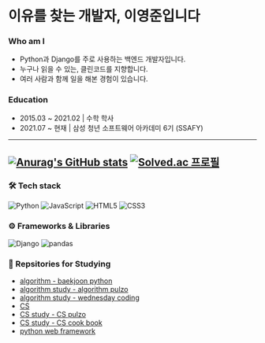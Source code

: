 # 이유를 찾는 개발자, 이영준입니다 

### Who am I
- Python과 Django를 주로 사용하는 백엔드 개발자입니다.
- 누구나 읽을 수 있는, 클린코드를 지향합니다.
- 여러 사람과 함께 일을 해본 경험이 있습니다.

### Education
- 2015.03 ~ 2021.02 | 수학 학사
- 2021.07 ~ 현재 | 삼성 청년 소프트웨어 아카데미 6기 (SSAFY)

----
[![Anurag's GitHub stats](https://github-readme-stats.vercel.app/api?username=mintropy)](https://github.com/anuraghazra/github-readme-stats)
[![Solved.ac 프로필](http://mazassumnida.wtf/api/v2/generate_badge?boj=jun2korea)](https://solved.ac/jun2korea)
----
### 🛠 Tech stack

![Python](https://img.shields.io/badge/Python-3776AB.svg?&style=for-the-badge&logo=Python&logoColor=white)
![JavaScript](https://img.shields.io/badge/JavaScript-F7DF1E.svg?&style=for-the-badge&logo=JavaScript&logoColor=white)
![HTML5](https://img.shields.io/badge/HTML5-E34F26.svg?&style=for-the-badge&logo=HTML5&logoColor=white)
![CSS3](https://img.shields.io/badge/CSS3-1572B6.svg?&style=for-the-badge&logo=CSS3&logoColor=white)

### ⚙ Frameworks & Libraries
![Django](https://img.shields.io/badge/Django-092E20.svg?&style=for-the-badge&logo=Django&logoColor=white)
![pandas](https://img.shields.io/badge/pandas-150458.svg?&style=for-the-badge&logo=pandas&logoColor=white)

### 📕 Repsitories for Studying
- [algorithm - baekjoon python](https://github.com/mintropy/baekjoon_py)
- [algorithm study - algorithm pulzo](https://github.com/mintropy/algorithm_pulzo)
- [algorithm study - wednesday coding](https://github.com/myejin/ALGO_STUDY_123)
- [CS](https://github.com/mintropy/CS)
- [CS study - CS pulzo](https://github.com/minicks/cs_pulzo)
- [CS study - CS cook book](https://github.com/CS-yorisa/CS-COOK-BOOK)
- [python web framework](https://github.com/mintropy/Python-web-framework)
